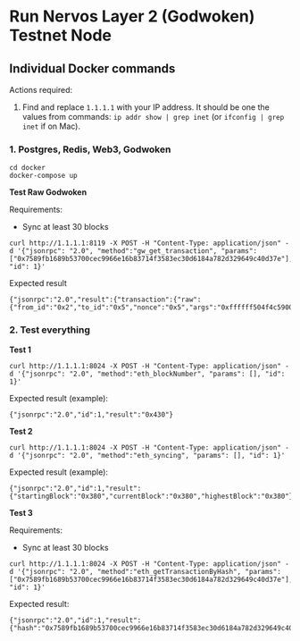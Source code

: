 # Run Nervos Layer 2 (Godwoken) Testnet Node

## Individual Docker commands

Actions required:

1. Find and replace `1.1.1.1` with your IP address. It should be one the values from commands: `ip addr show | grep inet` (or `ifconfig | grep inet` if on Mac).

### 1. Postgres, Redis, Web3, Godwoken
```
cd docker
docker-compose up
```

**Test Raw Godwoken**

Requirements:
- Sync at least 30 blocks

```
curl http://1.1.1.1:8119 -X POST -H "Content-Type: application/json" -d '{"jsonrpc": "2.0", "method":"gw_get_transaction", "params": ["0x7589fb1689b53700cec9966e16b83714f3583ec30d6184a782d329649c40d37e"], "id": 1}'
```

Expected result
```
{"jsonrpc":"2.0","result":{"transaction":{"raw":{"from_id":"0x2","to_id":"0x5","nonce":"0x5","args":"0xffffff504f4c590040420f00000000000000000000000000000000000000000000000000000000000000000000000000a40000009623609d000000000000000000000000fe1cae6e56bbb423821c71c685edfcda39d41d15000000000000000000000000a2694d757143110690f93de88ac1e345cb2c276500000000000000000000000000000000000000000000000000000000000000600000000000000000000000000000000000000000000000000000000000000004d09de08a00000000000000000000000000000000000000000000000000000000"},"signature":"0xc772ed5473e1b5eb5ad55ae87dcfe9dadba15003ad3fc715d04ae29938b4f1d320aebaeac14c5946743d07a054733f62f64ad57024fbd3ff543ee463d8abf8af00","hash":"0x7589fb1689b53700cec9966e16b83714f3583ec30d6184a782d329649c40d37e"},"status":"committed"},"id":1}
```

### 2. Test everything

**Test 1**

```
curl http://1.1.1.1:8024 -X POST -H "Content-Type: application/json" -d '{"jsonrpc": "2.0", "method":"eth_blockNumber", "params": [], "id": 1}'
```

Expected result (example): 
```
{"jsonrpc":"2.0","id":1,"result":"0x430"}
```

**Test 2**

```
curl http://1.1.1.1:8024 -X POST -H "Content-Type: application/json" -d '{"jsonrpc": "2.0", "method":"eth_syncing", "params": [], "id": 1}'
```

Expected result (example): 
```
{"jsonrpc":"2.0","id":1,"result":{"startingBlock":"0x380","currentBlock":"0x380","highestBlock":"0x380"}}
```

**Test 3**

Requirements:
- Sync at least 30 blocks

```
curl http://1.1.1.1:8024 -X POST -H "Content-Type: application/json" -d '{"jsonrpc": "2.0", "method":"eth_getTransactionByHash", "params": ["0x7589fb1689b53700cec9966e16b83714f3583ec30d6184a782d329649c40d37e"], "id": 1}'
```

Expected result:

```
{"jsonrpc":"2.0","id":1,"result":{"hash":"0x7589fb1689b53700cec9966e16b83714f3583ec30d6184a782d329649c40d37e","blockHash":"0x3db5355a9146c0697c15c091d174b0d0f4b6e59c0beeff92f0def2e42389785d","blockNumber":"0x1e","transactionIndex":"0x0","from":"0x8069d75814b6886ef39a5b3b0e84c3601b033480","to":"0x1b9d4121479f1708addae44631bf174a6b00cd93","gas":"0xf4240","gasPrice":"0x0","input":"0x9623609d000000000000000000000000fe1cae6e56bbb423821c71c685edfcda39d41d15000000000000000000000000a2694d757143110690f93de88ac1e345cb2c276500000000000000000000000000000000000000000000000000000000000000600000000000000000000000000000000000000000000000000000000000000004d09de08a00000000000000000000000000000000000000000000000000000000","nonce":"0x5","value":"0x0","v":"0x0","r":"0xc772ed5473e1b5eb5ad55ae87dcfe9dadba15003ad3fc715d04ae29938b4f1d3","s":"0x20aebaeac14c5946743d07a054733f62f64ad57024fbd3ff543ee463d8abf8af"}}
```